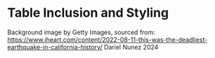 # Table Inclusion and Styling
Background image by Getty Images, sourced from: https://www.iheart.com/content/2022-08-11-this-was-the-deadliest-earthquake-in-california-history/
Dariel Nunez 2024
